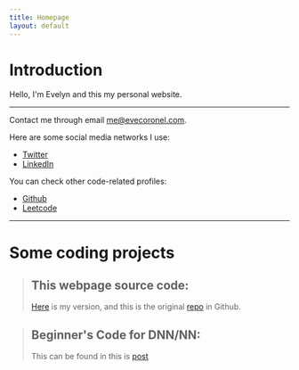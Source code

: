 ```yaml
---
title: Homepage
layout: default
---
```




# Introduction

Hello, I'm Evelyn and this my personal website.

-------------------------------------------

Contact me through email [me@evecoronel.com](mailto:me@evecoronel.com). 

Here are some social media networks I use:

* [Twitter](https://twitter.com/pomberorajy)
* [LinkedIn](https://www.linkedin.com/in/evelyn-coronel/)

You can check other code-related profiles:

* [Github](https://github.com/astrocronopio/)
* [Leetcode](https://leetcode.com/pomberorajy/)

-------------------------------------------

# Some coding projects

> ## This webpage source code:
> [Here](https://github.com/astrocronopio/astrocronopio.github.io) is my version, and this is the original [repo](https://github.com/sharu725/dark-side) in Github.


> ## Beginner's Code for DNN/NN: 
> This can be found in this is [post](gitgraduate.html) 

